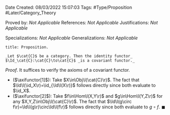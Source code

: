 <div class="topSpace"></div>

Date Created: 08/03/2022 15:07:03
Tags: #Type/Proposition #Later/Category_Theory

Proved by: _Not Applicable_
References: _Not Applicable_
Justifications: _Not Applicable_

Specializations: _Not Applicable_
Generalizations: _Not Applicable_

``` ad-Proposition
title: Proposition.

_Let $\cat{C}$ be a category. Then the identity functor_ $\Id_\cat{C}:\cat{C}\to\cat{C}$ _is a covariant functor._

```

_Proof_. It suffices to verify the axioms of a covariant functor.
* ($\axifunctor[1]$): Take $X\in\Obj\l(\cat{C}\r)$. The fact that $\Id\l(\id_X\r)=\id_{\Id\l(X\r)}$ follows directly since both evaluate to $\id_X$.
* ($\axifunctor[2]$): Take $f\in\Hom\l(X,Y\r)$ and $g\in\Hom\l(Y,Z\r)$ for any $X,Y,Z\in\Obj\l(\cat{C}\r)$. The fact that $\Id\l(g\circ f\r)=\Id\l(g\r)\circ\Id\l(f\r)$ follows directly since both evaluate to $g\circ f$.<span style="float:right;">$\blacksquare$</span>
